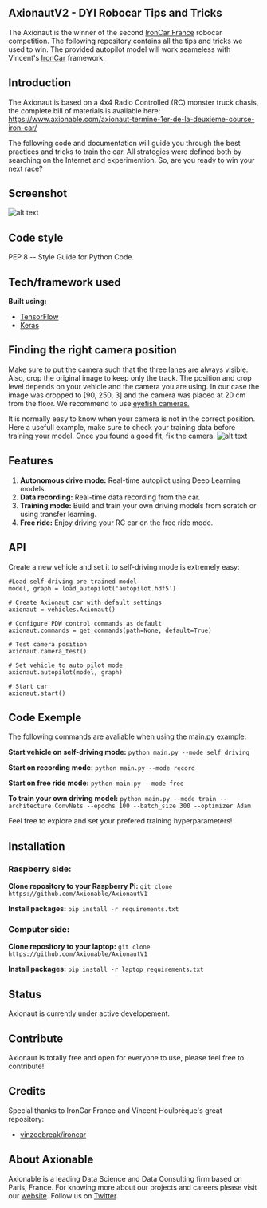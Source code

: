 ## AxionautV2 - DYI Robocar Tips and Tricks
The Axionaut is the winner of the second [IronCar France](http://ironcar.org) robocar competition. The following repository contains all the tips and tricks we used to win. The provided autopilot model will work seameless with Vincent's [IronCar](https://github.com/vinzeebreak/ironcar) framework.


## Introduction
The Axionaut is based on a 4x4 Radio Controlled (RC) monster truck chasis, the complete bill of materials is avaliable here:
https://www.axionable.com/axionaut-termine-1er-de-la-deuxieme-course-iron-car/

The following code and documentation will guide you through the best practices and tricks to train the car. All strategies were defined both by searching on the Internet and experimention. So, are you ready to win your next race?

## Screenshot
![alt text](https://www.axionable.com/wp-content/uploads/2018/02/axionautV1.png)


## Code style
PEP 8 -- Style Guide for Python Code.


## Tech/framework used

<b>Built using:</b>
- [TensorFlow](https://www.tensorflow.org)
- [Keras](https://keras.io)

## Finding the right camera position
Make sure to put the camera such that the three lanes are always visible. Also, crop the original image to keep only the track. The position and crop level depends on your vehicle and the camera you are using. In our case the image was cropped to [90, 250, 3] and the camera was placed at 20 cm from the floor. We recommend to use [eyefish cameras.](https://www.amazon.fr/Waveshare-Raspberry-Camera-Fisheye-Raspberry-pi/dp/B00RMV53Z2/ref=pd_cp_23_3?_encoding=UTF8&psc=1&refRID=7JBTZQTNFRVC34PY6J4X)

It is normally easy to know when your camera is not in the correct position. Here a usefull example, make sure to check your training data before training your model. Once you found a good fit, fix the camera.
![alt text](https://github.com/Axionable/AxionautV2/blob/master/Docs/camera_adj.png)






## Features

1. <strong>Autonomous drive mode:</strong> Real-time autopilot using Deep Learning models.
2. <strong>Data recording:</strong> Real-time data recording from the car.
3. <strong>Training mode:</strong> Build and train your own driving models from scratch or using transfer learning.
4. <strong>Free ride:</strong> Enjoy driving your RC car on the free ride mode.


## API

Create a new vehicle and set it to self-driving mode is extremely easy:

	#Load self-driving pre trained model
    model, graph = load_autopilot('autopilot.hdf5')

    # Create Axionaut car with default settings
    axionaut = vehicles.Axionaut()

    # Configure PDW control commands as default
    axionaut.commands = get_commands(path=None, default=True)

    # Test camera position
    axionaut.camera_test()

    # Set vehicle to auto pilot mode 
    axionaut.autopilot(model, graph)

    # Start car   
    axionaut.start()

## Code Exemple

The following commands are avaliable when using the main.py example:

<strong>Start vehicle on self-driving mode:</strong>
`python main.py --mode self_driving`

<strong>Start on recording mode:</strong>
`python main.py --mode record`

<strong>Start on free ride mode:</strong>
`python main.py --mode free`

<strong>To train your own driving model:</strong>
`python main.py --mode train --architecture ConvNets --epochs 100 --batch_size 300 --optimizer Adam`

Feel free to explore and set your prefered training hyperparameters!


## Installation
### Raspberry side:
<strong>Clone repository to your Raspberry Pi:</strong>
`git clone https://github.com/Axionable/AxionautV1`

<strong>Install packages:</strong>
`pip install -r requirements.txt`

### Computer side:
<strong>Clone repository to your laptop:</strong>
`git clone https://github.com/Axionable/AxionautV1`

<strong>Install packages:</strong>
`pip install -r laptop_requirements.txt`


## Status

Axionaut is currently under active developement.

## Contribute

Axionaut is totally free and open for everyone to use, please feel free to contribute!

## Credits
Special thanks to IronCar France and Vincent Houlbrèque's great repository:
- [vinzeebreak/ironcar](https://github.com/vinzeebreak/ironcar)



## About Axionable

Axionable is a leading Data Science and Data Consulting firm based on Paris, France. For knowing more about our projects and careers please visit our [website](https://www.axionable.com). Follow us on [Twitter](https://twitter.com/AxionableData).

